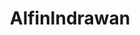 ---
title: AlfinIndrawan
github: https://github.com/AlfinIndrawan
mode: dark
transition: 3s
archetype:
  - Little Bit of Everything
---